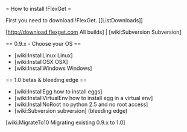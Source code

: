 = How to install !FlexGet =

First you need to download !FlexGet. 
[[ListDownloads]]

[http://download.flexget.com All builds] | [wiki:Subversion Subversion]

== 0.9.x - Choose your OS ==

 * [wiki:InstallLinux Linux]
 * [wiki:InstallOSX OSX]
 * [wiki:InstallWindows Windows]

== 1.0 betas & bleeding edge ==

 * [wiki:InstallEgg how to install eggs]
 * [wiki:InstallVirtualEnv how to install egg in a virtual env]
 * [wiki:InstallNoRoot no python 2.5 and no root access]
 * [wiki:Subversion subversion] (bleeding edge)

[wiki:MigrateTo10 Migrating existing 0.9.x to 1.0]